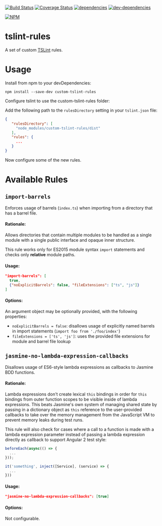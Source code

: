 [![Build Status][build-image]][build-url] [![Coverage Status][coverage-image]][coverage-url] [![dependencies][deps-image]][deps-url] [![dev-dependencies][dev-deps-image]][dev-deps-url]

[![NPM][npm-image]][npm-url]

# tslint-rules

A set of custom [TSLint](https://github.com/palantir/tslint) rules.


# Usage

Install from npm to your devDependencies:
```
npm install --save-dev custom-tslint-rules
```

Configure tslint to use the custom-tslint-rules folder:

Add the following path to the `rulesDirectory` setting in your `tslint.json` file:

```json
{
   "rulesDirectory": [
     "node_modules/custom-tslint-rules/dist"
   ],
   "rules": {
     ...
   }
}
```

Now configure some of the new rules.


# Available Rules

## `import-barrels`

Enforces usage of barrels (`index.ts`) when importing from a directory that has a barrel file.

#### Rationale:

Allows directories that contain multiple modules to be handled as a single module with a single public interface
and opaque inner structure.
      
This rule works only for ES2015 module syntax `import` statements and checks only **relative** module paths.

#### Usage:
```json
"import-barrels": [
  true,
  {"noExplicitBarrels": false, "fileExtensions": ["ts", "js"]}
]
```

#### Options:

An argument object may be optionally provided, with the following properties:

* `noExplicitBarrels = false`: disallows usage of explicitly named barrels in import statements (`import foo from './foo/index'`)
* `fileExtensions = ['ts', 'js']`: uses the provided file extensions for module and barrel file lookup


## `jasmine-no-lambda-expression-callbacks`

Disallows usage of ES6-style lambda expressions as callbacks to Jasmine BDD functions.  

#### Rationale:


Lambda expressions don't create lexical `this` bindings in order for `this` bindings from outer function scopes to be
visible inside of lambda expressions. This beats Jasmine's own system of managing shared state by passing in a dictionary object
as `this` reference to the user-provided callbacks to take over the memory management from the JavaScript VM to prevent memory
leaks during test runs.

This rule will also check for cases where a call to a function is made with a lambda expression parameter instead of
passing a lambda expression directly as callback to support Angular 2 test style:
```js
beforeEach(async(() => {
  ...
}));

it('something', inject([Service], (service) => {
  ...
}))
```

#### Usage:
```json
"jasmine-no-lambda-expression-callbacks": [true]
```

#### Options:

Not configurable.
  

[build-image]: https://img.shields.io/travis/BendingBender/tslint-rules/master.svg?style=flat-square
[build-url]: https://travis-ci.org/BendingBender/tslint-rules
[coverage-image]: https://img.shields.io/coveralls/BendingBender/tslint-rules/master.svg?style=flat-square
[coverage-url]: https://coveralls.io/r/BendingBender/tslint-rules?branch=master
[deps-image]: https://img.shields.io/david/BendingBender/tslint-rules.svg?style=flat-square
[deps-url]: https://david-dm.org/BendingBender/tslint-rules
[dev-deps-image]: https://img.shields.io/david/dev/BendingBender/tslint-rules.svg?style=flat-square
[dev-deps-url]: https://david-dm.org/BendingBender/tslint-rules?type=dev
[npm-image]: https://nodei.co/npm/custom-tslint-rules.png
[npm-url]: https://npmjs.org/package/custom-tslint-rules